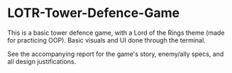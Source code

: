 # LOTR-Tower-Defence-Game

This is a basic tower defence game, with a Lord of the Rings theme (made for practicing OOP).
Basic visuals and UI done through the terminal.

See the accompanying report for the game's story, enemy/ally specs, and all design justifications.
